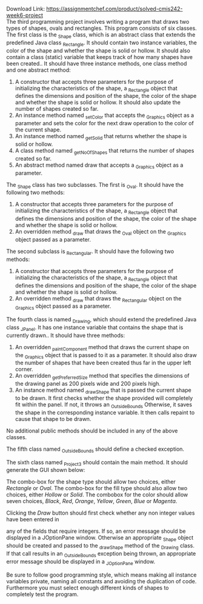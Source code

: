 Download Link: https://assignmentchef.com/product/solved-cmis242-week6-project
<br>
The third programming project involves writing a program that draws two types of shapes, ovals and rectangles. This program consists of six classes. The first class is the <sub>Shape</sub> class, which is an abstract class that extends the predefined Java class <sub>Rectangle</sub>. It should contain two instance variables, the color of the shape and whether the shape is solid or hollow. It should also contain a class (static) variable that keeps track of how many shapes have been created.. It should have three instance methods, one class method and one abstract method:

<ol>

 <li>A constructor that accepts three parameters for the purpose of initializing the characteristics of the shape, a <sub>Rectangle</sub> object that defines the dimensions and position of the shape, the color of the shape and whether the shape is solid or hollow. It should also update the number of shapes created so far.</li>

 <li>An instance method named <sub>setColor</sub> that accepts the <sub>Graphics</sub> object as a parameter and sets the color for the next draw operation to the color of the current shape.</li>

 <li>An instance method named <sub>getSolid</sub> that returns whether the shape is solid or hollow.</li>

 <li>A class method named <sub>getNoOfShapes</sub> that returns the number of shapes created so far.</li>

 <li>An abstract method named draw that accepts a <sub>Graphics</sub> object as a parameter.</li>

</ol>

The <sub>Shape</sub> class has two subclasses. The first is <sub>Oval</sub>. It should have the following two methods:

<ol>

 <li>A constructor that accepts three parameters for the purpose of initializing the characteristics of the shape, a <sub>Rectangle</sub> object that defines the dimensions and position of the shape, the color of the shape and whether the shape is solid or hollow.</li>

 <li>An overridden method <sub>draw</sub> that draws the <sub>Oval</sub> object on the <sub>Graphics</sub> object passed as a parameter.</li>

</ol>

The second subclass is <sub>Rectangular</sub>. It should have the following two methods:

<ol>

 <li>A constructor that accepts three parameters for the purpose of initializing the characteristics of the shape, a <sub>Rectangle</sub> object that defines the dimensions and position of the shape, the color of the shape and whether the shape is solid or hollow.</li>

 <li>An overridden method <sub>draw</sub> that draws the <sub>Rectangular</sub> object on the <sub>Graphics</sub> object passed as a parameter.</li>

</ol>

The fourth class is named <sub>Drawing</sub>, which should extend the predefined Java class <sub>JPanel</sub>. It has one instance variable that contains the shape that is currently drawn.. It should have three methods:

<ol>

 <li>An overridden <sub>paintComponent</sub> method that draws the current shape on the <sub>Graphics</sub> object that is passed to it as a parameter. It should also draw the number of shapes that have been created thus far in the upper left corner.</li>

 <li>An overridden <sub>getPreferredSize</sub> method that specifies the dimensions of the drawing panel as 200 pixels wide and 200 pixels high.</li>

 <li>An instance method named <sub>drawShape</sub> that is passed the current shape to be drawn. It first checks whether the shape provided will completely fit within the panel. If not, it throws an <sub>OutsideBounds</sub> Otherwise, it saves the shape in the corresponding instance variable. It then calls repaint to cause that shape to be drawn.</li>

</ol>

No additional public methods should be included in any of the above classes.

The fifth class named <sub>OutsideBounds</sub> should define a checked exception.

The sixth class named <sub>Project3</sub> should contain the main method. It should generate the GUI shown below:







The combo-box for the shape type should allow two choices, either <em>Rectangle</em> or <em>Oval</em>. The combo-box for the fill type should also allow two choices, either <em>Hollow</em> or <em>Solid</em>. The combobox for the color should allow seven choices, <em>Black</em>, <em>Red</em>, <em>Orange</em>, <em>Yellow</em>, <em>Green</em>, <em>Blue</em> or <em>Magenta</em>.

Clicking the <em>Draw</em> button should first check whether any non integer values have been entered in

any of the fields that require integers. If so, an error message should be displayed in a JOptionPane window. Otherwise an appropriate <sub>Shape</sub> object should be created and passed to the <sub>drawShape</sub> method of the <sub>Drawing</sub> class. If that call results in an <sub>OutsideBounds</sub> exception being thrown, an appropriate error message should be displayed in a <sub>JOptionPane</sub> window.

Be sure to follow good programming style, which means making all instance variables private, naming all constants and avoiding the duplication of code. Furthermore you must select enough different kinds of shapes to completely test the program.